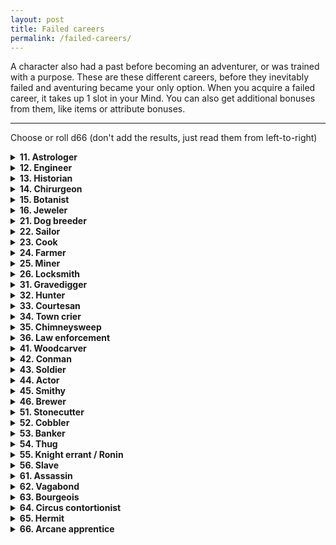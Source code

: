 ```yaml
---
layout: post
title: Failed careers
permalink: /failed-careers/
---
```


A character also had a past before becoming an adventurer, or was trained with a purpose. These are these different careers, before they inevitably failed and aventuring became your only option. When you acquire a failed career, it takes up 1 slot in your Mind. You can also get additional bonuses from them, like items or attribute bonuses.

***

Choose or roll d66 (don't add the results, just read them from left-to-right)

<details markdown="1">
<summary><b>11. Astrologer</b></summary>
Name a constellation you often look for. Your findings regarding this constellation were laughed at by the academy, and you were ousted.

Bonus item: Heavy book of constellations, Reticled spyglass

Skill: Constellations
</details>

<details markdown="1">
<summary><b>12. Engineer</b></summary>
Name a machine you invented, and what it was used for. During public demonstrations, it dangerously broke down, and the townspeople drove you out.

Bonus item: Jar of grease, Crowbar

Skill: Mechanisms
</details>

<details markdown="1">
<summary><b>13. Historian</b></summary>
You know how to read the Old Tongues. Declare a theory that, as far as you know, is true. You were laughed at by the academy, and when you wouldn't budge, you were shunned.

Bonus item: Old dusty book of local history, Seal of a forgotten family (treasure 50p)

Skill: History
</details>

<details markdown="1">
<summary><b>14. Chirurgeon</b></summary>
Name a corpse you dug out of its grave to study. When it was found out, you were ousted from the academy. The family of the deceased hate you.

Bonus item: Medical tools, Bonesaw (Light melee)

Skill: Anatomy
</details>

<details markdown="1">
<summary><b>15. Botanist</b></summary>
You discovered a flower, fruit or root - declare what it does. Make up a name based on a rival botanist's last name, who stole your glory.

Bonus item: Nightshade, Thick leather gloves

Skill: Herbology
</details>

<details markdown="1">
<summary><b>16. Jeweler</b></summary>
Name a person of high society who was disappointed in your work and crushed your career.

Bonus item: Magnifying monocle, Metal file

Skill: Appraisal
</details>

<details markdown="1">
<summary><b>21. Dog breeder</b></summary>
Declare who burned down your breeding grounds.

Bonus item: Good dog (Follower), Beast lure

Skill: Beast training
</details>

<details markdown="1">
<summary><b>22. Sailor</b></summary>
Describe a legendary creature that supposedly sunk your boat and left you ruined.

Bonus item: Wooden oar (medium melee, heavy), Rope (9m)

Skill: Seafaring
</details>

<details markdown="1">
<summary><b>23. Cook</b></summary>
Name an official who accused you of attempting to poison them.

Bonus item: Cookpots, Cleaver (Light melee)

Skill: Cooking
</details>

<details markdown="1">
<summary><b>24. Farmer</b></summary>
Name the witch who cursed your grounds and led your family to nearly starve.

Bonus item: Pitchfork (medium melee, heavy), Goat (Follower)

Skill: Cattle
</details>

<details markdown="1">
<summary><b>25. Miner</b></summary>
Name the company that left you and other families in the dust when it left to another town for better profits.

Bonus item: Lantern, Pickaxe (medium melee, heavy)

Skill: Tunnels
</details>

<details markdown="1">
<summary><b>26. Locksmith</b></summary>
Name the prison you escaped, and the name of the jailor who's looking for you.

Bonus item: Lockpicks, Metal file

Skill: Locks
</details>

<details markdown="1">
<summary><b>31. Gravedigger</b></summary>
Name a deceased official, and explain why their corpse didn't have all their trinkets no more. If it wasn't you, nobody believed you. If it was you, their family found out.

Bonus item: Shovel (medium melee, heavy), Lantern

Skill: Graveyards
</details>

<details markdown="1">
<summary><b>32. Hunter</b></summary>
Describe the terrible creature that you saw one night. You were exiled by the town priest for trying to incite a panic.

Bonus item: Bow (Heavy ranged), Quiver and arrows

Skill: Wild beasts
</details>

<details markdown="1">
<summary><b>33. Courtesan</b></summary>
Name a clergyman who used your services and arranged your shunning by the people.

Bonus item: Small knife (Light melee), Fancy clothes & wig

Skill: Disguises
</details>

<details markdown="1">
<summary><b>34. Town crier</b></summary>
Declare what you said out loud that the people of the town really didn't like.

Bonus item: Brass horn, Pile of old newspapers

Skill: Rumors
</details>

<details markdown="1">
<summary><b>35. Chimneysweep</b></summary>
Name the person you witnessed committing a crime, and who they were in town.

Bonus item: Chimney brush (medium melee, heavy), Iron bucket

Skill: Climbing
</details>

<details markdown="1">
<summary><b>36. Law enforcement</b></summary>
Name the official you killed - their son is looking to exact revenge.

Bonus item: Baton (Medium melee), Helmet (+1 Armor)

Skill: Local laws
</details>

<details markdown="1">
<summary><b>41. Woodcarver</b></summary>
Name who kicked you out of your house to get access to your orchard.

Bonus item: Wood chisel (light melee), Forked branch of yew (magical)

Skill: Carpentry
</details>

<details markdown="1">
<summary><b>42. Conman</b></summary>
Name the organization you shouldn't of messed with.

Bonus item: Snake oil, Fake papers

Skill: Appraisal
</details>

<details markdown="1">
<summary><b>43. Soldier</b></summary>
Name the battle that you deserted.

Bonus item: Rifle (Heavy ranged), Bullets

Skill: Tactics
</details>

<details markdown="1">
<summary><b>44. Actor</b></summary>
Name the official who couldn't take a joke.

Bonus item: Makeup kit, Costume

Skill: Performance
</details>

<details markdown="1">
<summary><b>45. Smithy</b></summary>
Name the mine that was overrun by creatures, preventing the import of metal.

Bonus item: Heavy hammer (medium melee), Iron tongs

Skill: Metallurgy
</details>

<details markdown="1">
<summary><b>46. Brewer</b></summary>
Describe what tipped off the government to find you, when alcohol was prohibited.

Bonus item: Small barrel (contains beer), Beer tumbler (Medium melee, heavy)

Skill: Brewing
</details>

<details markdown="1">
<summary><b>51. Stonecutter</b></summary>
Describe why the work you made for a local church was considered heresy.

Bonus item: Iron chisel, Light hammer (light melee)

Skill: Stonework
</details>

<details markdown="1">
<summary><b>52. Cobbler</b></summary>
Describe the strange beast that wrecked your workshop.

Bonus item: Oilskin boots, Grease

Skill: Leather
</details>

<details markdown="1">
<summary><b>53. Banker</b></summary>
 Describe the enterprise in which you used other people's money.

Bonus item: Iron scales, Club (light melee)

Skill: Currency
</details>

<details markdown="1">
<summary><b>54. Thug</b></summary>
Name who you worked for, and who's looking for you.

Bonus item: Heavy club (Medium melee), Bowler hat

Skill: Illegal activities
</details>

<details markdown="1">
<summary><b>55. Knight errant / Ronin</b></summary>
Declare what you did that explains your exile.

Bonus items: Sword (medium melee), Light armor

Skill: Heraldry
</details>

<details markdown="1">
<summary><b>56. Slave</b></summary>
Name the person from the family you served that you fell in love with.

Bonus item: Club (Light melee), Pile of love letters

Skill: Powerful families
</details>

<details markdown="1">
<summary><b>61. Assassin</b></summary>
Describe the methods used by the bounty hunter after your head.

Bonus item: Kris knife (Light melee), Vial of poison

Skill: Being quiet
</details>

<details markdown="1">
<summary><b>62. Vagabond</b></summary>
Declare what you heard from the mouth of an important official, and name them. 

Bonus item: Heavy winter cloak, Tent for two

Skill: Survivalism
</details>

<details markdown="1">
<summary><b>63. Bourgeois</b></summary>
Declare the secret that you know, and name the person who would stop at nothing to not have it divulged.

Bonus item: Fancy clothes, Box of cigarettes

Skill: Noble names
</details>

<details markdown="1">
<summary><b>64. Circus contortionist</b></summary>
Name the acrobat you didn't catch.

Bonus item: Three metal hoops, Rope (9m)

Skill: Squeezing into tight places
</details>

<details markdown="1">
<summary><b>65. Hermit</b></summary>
Declare a revelation that came to you after years of solitude, that drove you to adventure.

Bonus item: Walking stick, Heavy coat

Skill: Philosophy
</details>

<details markdown="1">
<summary><b>66. Arcane apprentice</b></summary>
Describe how your master disappeared.

Bonus item: Spellbook (roll random spell), Pointy hat (magical)

Skill: Arcane arts
</details>
